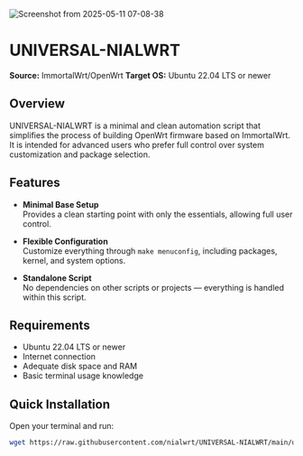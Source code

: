 ![Screenshot from 2025-05-11 07-08-38](https://github.com/user-attachments/assets/a2609ec0-e390-4090-98ec-73cac5060836)
# UNIVERSAL-NIALWRT

**Source:** ImmortalWrt/OpenWrt
**Target OS:** Ubuntu 22.04 LTS or newer

## Overview

UNIVERSAL-NIALWRT is a minimal and clean automation script that simplifies the process of building OpenWrt firmware based on ImmortalWrt. It is intended for advanced users who prefer full control over system customization and package selection.

## Features

- **Minimal Base Setup**  
  Provides a clean starting point with only the essentials, allowing full user control.

- **Flexible Configuration**  
  Customize everything through `make menuconfig`, including packages, kernel, and system options.

- **Standalone Script**  
  No dependencies on other scripts or projects — everything is handled within this script.

## Requirements

- Ubuntu 22.04 LTS or newer
- Internet connection
- Adequate disk space and RAM
- Basic terminal usage knowledge

## Quick Installation

Open your terminal and run:

```bash
wget https://raw.githubusercontent.com/nialwrt/UNIVERSAL-NIALWRT/main/universal-nialwrt.sh && chmod +x universal-nialwrt.sh && ./universal-nialwrt.sh
